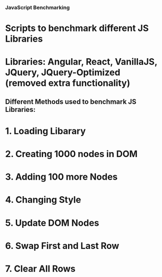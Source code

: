 ### JavaScript Benchmarking

# Scripts to benchmark different JS Libraries

# Libraries: Angular, React, VanillaJS, JQuery, JQuery-Optimized (removed extra functionality)

## Different Methods used to benchmark JS Libraries:
#  1. Loading Libarary
#  2. Creating 1000 nodes in DOM
#  3. Adding 100 more Nodes
#  4. Changing Style
#  5. Update DOM Nodes
#  6. Swap First and Last Row
#  7. Clear All Rows
